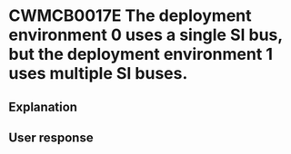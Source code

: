 # CWMCB0017E The deployment environment 0 uses a single SI bus, but the deployment environment 1 uses multiple SI buses.

## Explanation

## User response